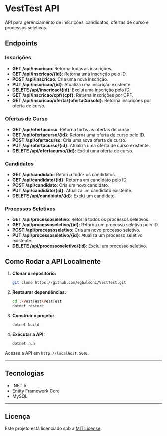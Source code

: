 # VestTest API

API para gerenciamento de inscrições, candidatos, ofertas de curso e processos seletivos.

## Endpoints

### Inscrições

- **GET /api/inscricao**: Retorna todas as inscrições.
- **GET /api/inscricao/{id}**: Retorna uma inscrição pelo ID.
- **POST /api/inscricao**: Cria uma nova inscrição.
- **PUT /api/inscricao/{id}**: Atualiza uma inscrição existente.
- **DELETE /api/inscricao/{id}**: Exclui uma inscrição pelo ID.
- **GET /api/inscricao/cpf/{cpf}**: Retorna inscrições por CPF.
- **GET /api/inscricao/oferta/{ofertaCursoId}**: Retorna inscrições por oferta de curso.

### Ofertas de Curso

- **GET /api/ofertacurso**: Retorna todas as ofertas de curso.
- **GET /api/ofertacurso/{id}**: Retorna uma oferta de curso pelo ID.
- **POST /api/ofertacurso**: Cria uma nova oferta de curso.
- **PUT /api/ofertacurso/{id}**: Atualiza uma oferta de curso existente.
- **DELETE /api/ofertacurso/{id}**: Exclui uma oferta de curso.

### Candidatos

- **GET /api/candidato**: Retorna todos os candidatos.
- **GET /api/candidato/{id}**: Retorna um candidato pelo ID.
- **POST /api/candidato**: Cria um novo candidato.
- **PUT /api/candidato/{id}**: Atualiza um candidato existente.
- **DELETE /api/candidato/{id}**: Exclui um candidato.

### Processos Seletivos

- **GET /api/processoseletivo**: Retorna todos os processos seletivos.
- **GET /api/processoseletivo/{id}**: Retorna um processo seletivo pelo ID.
- **POST /api/processoseletivo**: Cria um novo processo seletivo.
- **PUT /api/processoseletivo/{id}**: Atualiza um processo seletivo existente.
- **DELETE /api/processoseletivo/{id}**: Exclui um processo seletivo.

## Como Rodar a API Localmente

1. **Clonar o repositório:**
   ```bash
   git clone https://github.com/egbulsoni/VestTest.git
   ```

2. **Restaurar dependências:**
   ```bash
   cd .\VestTest\VestTest
   dotnet restore
   ```

3. **Construir o projeto:**
   ```bash
   dotnet build
   ```

4. **Executar a API:**
   ```bash
   dotnet run
   ```

Acesse a API em `http://localhost:5000`.

---

## Tecnologias

- .NET 5
- Entity Framework Core
- MySQL

---

## Licença

Este projeto está licenciado sob a [MIT License](https://opensource.org/licenses/MIT).
